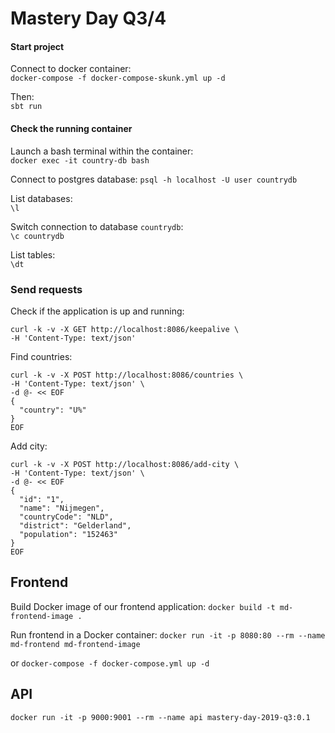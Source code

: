 # Mastery Day Q3/4

#### Start project
Connect to docker container:  
`docker-compose -f docker-compose-skunk.yml up -d`

Then:  
`sbt run`

#### Check the running container
Launch a bash terminal within the container:  
`docker exec -it country-db bash`

Connect to postgres database:
`psql -h localhost -U user countrydb`

List databases:  
`\l`

Switch connection to database `countrydb`:  
`\c countrydb`

List tables:  
`\dt`

### Send requests

Check if the application is up and running:
```
curl -k -v -X GET http://localhost:8086/keepalive \
-H 'Content-Type: text/json'
```

Find countries:
```
curl -k -v -X POST http://localhost:8086/countries \
-H 'Content-Type: text/json' \
-d @- << EOF
{
  "country": "U%"
}
EOF
```

Add city:
```
curl -k -v -X POST http://localhost:8086/add-city \
-H 'Content-Type: text/json' \
-d @- << EOF
{
  "id": "1",
  "name": "Nijmegen",
  "countryCode": "NLD",
  "district": "Gelderland",
  "population": "152463"
}
EOF
```

## Frontend
Build Docker image of our frontend application:
`docker build -t md-frontend-image .`

Run frontend in a Docker container:
`docker run -it -p 8080:80 --rm --name md-frontend md-frontend-image`

or
`docker-compose -f docker-compose.yml up -d`

## API
`docker run -it -p 9000:9001 --rm --name api mastery-day-2019-q3:0.1`